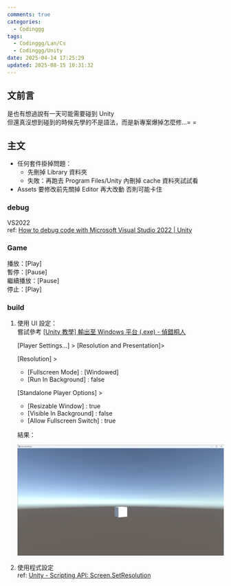 ```yaml
---
comments: true
categories:
  - Codinggg
tags:
  - Codinggg/Lan/Cs
  - Codinggg/Unity
date: 2025-04-14 17:25:29
updated: 2025-08-15 10:31:32
---
```

## 文前言

是也有想過說有一天可能需要碰到 Unity  
但還真沒想到碰到的時候先學的不是語法，而是新專案爆掉怎麼修...= =

<!-- more -->

## 主文

- 任何套件掛掉問題：
	- 先刪掉 Library 資料夾
	- 失敗：再跑去 Program Files/Unity 內刪掉 cache 資料夾試試看
- Assets 要修改前先關掉 Editor 再大改動 否則可能卡住


### debug

VS2022  
ref: [How to debug code with Microsoft Visual Studio 2022 | Unity](https://unity.com/how-to/debugging-with-microsoft-visual-studio-2022)

### Game

播放：[Play]  
暫停：[Pause]  
繼續播放：[Pause]  
停止：[Play]

### build

1. 使用 UI 設定：  
	嘗試參考 [[Unity 教學] 輸出至 Windows 平台 (.exe) - 偵錯桐人](https://tedliou.com/unity/build-for-windows/)
	
	[Player Settings...] > [Resolution and Presentation]>
	
	[Resolution] > 
	- [Fullscreen Mode] : [Windowed]
	- [Run In Background] : false
	
	[Standalone Player Options] >
	- [Resizable Window] : true
	- [Visible In Background] : false
	- [Allow Fullscreen Switch] : true
	
	結果：
	
	![](../../../../assets/images/Unity_build%20exe%20screen.png)

2. 使用程式設定  
   ref: [Unity - Scripting API: Screen.SetResolution](https://docs.unity3d.com/ScriptReference/Screen.SetResolution.html)